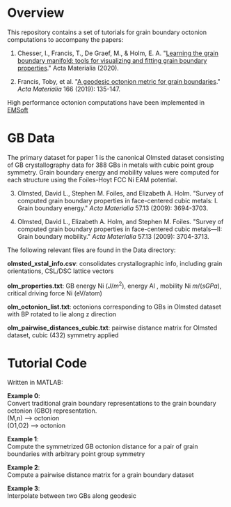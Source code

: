 # Overview

This repository contains a set of tutorials for grain boundary octonion computations to accompany the papers: 

1. Chesser, I., Francis, T., De Graef, M., & Holm, E. A. "[Learning the grain boundary manifold: tools for visualizing and fitting grain boundary properties](https://www.sciencedirect.com/science/article/pii/S1359645420303633?casa_token=XinNAgHJfhkAAAAA:tqFRNwjk3TLPngrylMfXQmJn6kFkNnBiSuriA9ccH_6q64OORQuFYN4T7rphIXEFAStHt-8mwR4)." Acta Materialia (2020).

2. Francis, Toby, et al. "[A geodesic octonion metric for grain boundaries](https://www.sciencedirect.com/science/article/abs/pii/S1359645418309844)." *Acta Materialia* 166 (2019): 135-147.

High performance octonion computations have been implemented in [EMSoft](https://github.com/EMsoft-org/EMsoft/tree/develop/Source/GBs) 


# GB Data

The primary dataset for paper 1 is the canonical Olmsted dataset consisting of GB crystallography data for 388 GBs in metals with cubic point group symmetry. Grain boundary energy and mobility values were computed for each structure using the Foiles-Hoyt FCC Ni EAM  potential. 

3. Olmsted, David L., Stephen M. Foiles, and Elizabeth A. Holm. "Survey of computed grain boundary properties in face-centered cubic metals: I. Grain boundary energy." *Acta Materialia* 57.13 (2009): 3694-3703.

4. Olmsted, David L., Elizabeth A. Holm, and Stephen M. Foiles. "Survey of computed grain boundary properties in face-centered cubic metals—II: Grain boundary mobility." *Acta Materialia* 57.13 (2009): 3704-3713.


The following relevant files are found in the Data directory: 

**olmsted_xstal_info.csv**: consolidates crystallographic info, including grain orientations, CSL/DSC lattice vectors

**olm_properties.txt**: GB energy Ni ($J/m^2$), energy Al , mobility Ni $m/(s GPa)$, critical driving force Ni (eV/atom)

**olm_octonion_list.txt**: octonions corresponding to GBs in Olmsted dataset with BP rotated to lie along z direction

**olm_pairwise_distances_cubic.txt**: pairwise distance matrix for Olmsted dataset, cubic (432) symmetry applied

# Tutorial Code

Written in MATLAB: 

**Example 0**: <br/>
Convert traditional grain boundary representations to the grain boundary octonion (GBO) representation.<br/>
(M,n) --> octonion<br/>
(O1,O2) --> octonion<br/>

**Example 1**: <br/>
Compute the symmetrized GB octonion distance for a pair of grain boundaries with arbitrary point group symmetry

**Example 2**: <br/>
Compute a pairwise distance matrix for a grain boundary dataset

**Example 3**: <br/> 
Interpolate between two GBs along geodesic

